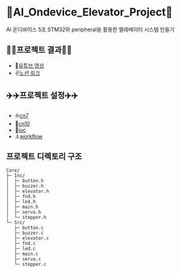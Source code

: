 # :rocket:AI_Ondevice_Elevator_Project:rocket:
AI 온디바이스 5조 STM32와 peripheral을 활용한 엘레베이터 시스템 만들기

## :star2::star2:프로젝트 결과:star2::star2:
- :metal:[유튜브 영상](https://www.youtube.com/watch?v=ElRo6nXT7hM)
- :v:[노션 링크](https://www.notion.so/28e10d3ee5448030ae75f64f8a7df167)

## :airplane::airplane:프로젝트 설정:airplane::airplane:
- :boat:[cn7]("./img/cn7.png")
- :speedboat:[cn10]("./img/cn10.png")
- :ship:[ioc]("./img/ioc.png")
- :anchor:[workflow]("./img/workflow.png")

## 프로젝트 디렉토리 구조
```
Core/
├─ Inc/
│  ├─ button.h
│  ├─ buzzer.h
│  ├─ elevator.h
│  ├─ fnd.h
│  ├─ led.h
│  ├─ main.h
│  ├─ servo.h
│  └─ stepper.h
└─ Src/
   ├─ button.c
   ├─ buzzer.c
   ├─ elevator.c
   ├─ fnd.c
   ├─ led.c
   ├─ main.c
   ├─ servo.c
   └─ stepper.c
```
